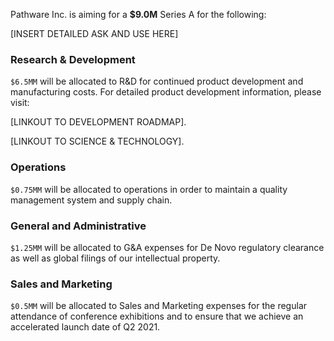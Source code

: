 Pathware Inc. is aiming for a **$9.0M** Series A for the following:

[INSERT DETAILED ASK AND USE HERE]

### Research & Development
`$6.5MM` will be allocated to R&D for continued product development and manufacturing costs. For detailed product development information, please visit:

[LINKOUT TO DEVELOPMENT ROADMAP].

[LINKOUT TO SCIENCE & TECHNOLOGY].

### Operations
`$0.75MM` will be allocated to operations in order to maintain a quality management system and supply chain.

### General and Administrative
`$1.25MM` will be allocated to G&A expenses for De Novo regulatory clearance as well as global filings of our intellectual property.

### Sales and Marketing
`$0.5MM` will be allocated to Sales and Marketing expenses for the regular attendance of conference exhibitions and to ensure that we achieve an accelerated launch date of Q2 2021.